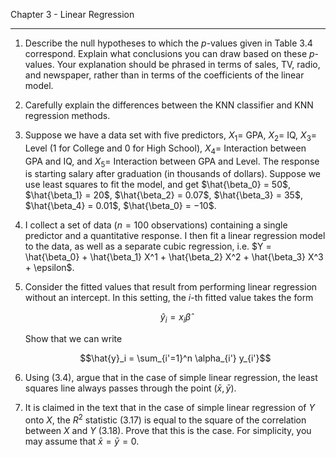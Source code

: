 Chapter 3 - Linear Regression

---

1. Describe the null hypotheses to which the $p$-values given in Table 3.4
correspond. Explain what conclusions you can draw based on these $p$-values.
Your explanation should be phrased in terms of sales, TV, radio, and newspaper,
rather than in terms of the coefficients of the linear model.

2. Carefully explain the differences between the KNN classifier and KNN
regression methods.

3. Suppose we have a data set with five predictors, $X_1 =$ GPA, $X_2 =$ IQ,
$X_3 =$ Level ($1$ for College and $0$ for High School), $X_4 =$ Interaction between GPA and IQ, and $X_5 =$ Interaction between GPA and Level. The response
is starting salary after graduation (in thousands of dollars). Suppose we use
least squares to fit the model, and get
$\hat{\beta_0} = 50$, $\hat{\beta_1} = 20$, $\hat{\beta_2} = 0.07$,
$\hat{\beta_3} = 35$, $\hat{\beta_4} = 0.01$, $\hat{\beta_0} = −10$.


4. I collect a set of data ($n = 100$ observations) containing a single
predictor and a quantitative response. I then fit a linear regression model to
the data, as well as a separate cubic regression, i.e.
$Y = \hat{\beta_0} + \hat{\beta_1} X^1 + \hat{\beta_2} X^2 +
\hat{\beta_3} X^3 + \epsilon$.


5. Consider the fitted values that result from performing linear regression
without an intercept. In this setting, the $i$-th fitted value takes the form

    $$\hat{y}_i = x_i \hat{\beta}$$

    Show that we can write
    
    $$\hat{y}_i = \sum_{i'=1}^n \alpha_{i'} y_{i'}$$


6. Using (3.4), argue that in the case of simple linear regression, the least
squares line always passes through the point $(\bar{x}, \bar{y})$.

7. It is claimed in the text that in the case of simple linear regression of $Y$
onto $X$, the $R^2$ statistic (3.17) is equal to the square of the correlation between $X$ and $Y$ (3.18). Prove that this is the case. For simplicity, you may assume that $\bar{x} = \bar{y} = 0$.